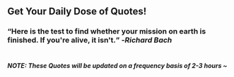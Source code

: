 ## Get Your Daily Dose of Quotes!
### <q>Here is the test to find whether your mission on earth is finished. If you're alive, it isn't.</q> -<em>Richard Bach</em> <br><br>
##### NOTE: These Quotes will be updated on a frequency basis of 2-3 hours ~
